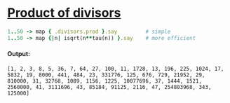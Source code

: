 [1]: https://rosettacode.org/wiki/Product_of_divisors

# [Product of divisors][1]

```ruby
1..50 -> map { .divisors.prod }.say         # simple
1..50 -> map {|n| isqrt(n**tau(n)) }.say    # more efficient
```

#### Output:
```
[1, 2, 3, 8, 5, 36, 7, 64, 27, 100, 11, 1728, 13, 196, 225, 1024, 17, 5832, 19, 8000, 441, 484, 23, 331776, 125, 676, 729, 21952, 29, 810000, 31, 32768, 1089, 1156, 1225, 10077696, 37, 1444, 1521, 2560000, 41, 3111696, 43, 85184, 91125, 2116, 47, 254803968, 343, 125000]
```
